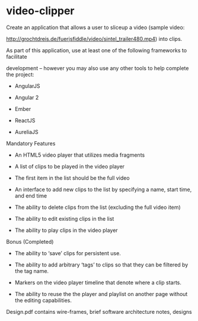 # video-clipper

Create an application that allows a user to slice­up a video (sample video:

http://grochtdreis.de/fuer­jsfiddle/video/sintel_trailer­480.mp4) into clips.


As part of this application, use at least one​ of the following frameworks to facilitate

development – however you may also use any other tools to help complete the project:


- AngularJS

- Angular 2

- Ember

- ReactJS

- AureliaJS


Mandatory Features

- An HTML5 video player that utilizes media fragments

- A list of clips to be played in the video player

- The first item in the list should be the full video

- An interface to add new clips to the list by specifying a name, start time, and end time

- The ability to delete clips from the list (excluding the full video item​)

- The ability to edit existing clips in the list

- The ability to play clips in the video player


Bonus (Completed)

- The ability to ‘save’ clips for persistent use.

- The ability to add arbitrary ‘tags’ to clips so that they can be filtered by the tag name.

- Markers on the video player timeline that denote where a clip starts.

- The ability to reuse the the player and playlist on another page without the editing capabilities.


Design.pdf contains wire-frames, brief software architecture notes, designs





